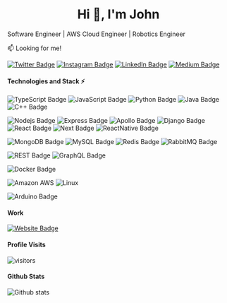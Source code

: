 <h1 align="center">Hi 👋, I'm John</h1>

Software Engineer | AWS Cloud Engineer | Robotics Engineer

:mailbox: Looking for me!

[![Twitter Badge](https://img.shields.io/badge/Twitter-1DA1F2?style=for-the-badge&logo=twitter&logoColor=white
)](https://twitter.com/king_tolu_7)
[![Instagram Badge](https://img.shields.io/badge/Instagram-E4405F?style=for-the-badge&logo=instagram&logoColor=white
)](https://www.instagram.com/king_tolu_/)
[![LinkedIn Badge](https://img.shields.io/badge/LinkedIn-0077B5?style=for-the-badge&logo=linkedin&logoColor=white
)](https://www.linkedin.com/in/john-olatubosun/)
[![Medium Badge](https://img.shields.io/badge/Medium-12100E?style=for-the-badge&logo=medium&logoColor=white
)](https://medium.com/@toluolatubosun)

#### Technologies and Stack ⚡️

![TypeScript Badge](https://img.shields.io/badge/TypeScript-007ACC?style=for-the-badge&logo=typescript&logoColor=white)
![JavaScript Badge](https://img.shields.io/badge/JavaScript-F7DF1E?style=for-the-badge&logo=javascript&logoColor=black)
![Python Badge](https://img.shields.io/badge/Python-3776AB?style=for-the-badge&logo=python&logoColor=white)
![Java Badge](https://img.shields.io/badge/Java-ED8B00?style=for-the-badge&logo=openjdk&logoColor=white)
![C++ Badge](https://img.shields.io/badge/C++-00599C?style=for-the-badge&logo=c%2B%2B&logoColor=white)

![Nodejs Badge](https://img.shields.io/badge/Node.js-43853D?style=for-the-badge&logo=node.js&logoColor=white)
![Express Badge](https://img.shields.io/badge/Express.js-404D59?style=for-the-badge)
![Apollo Badge](https://img.shields.io/badge/Apollo_Server-8B89CC?style=for-the-badge&logo=apollo-graphql)
![Django Badge](https://img.shields.io/badge/Django-092E20?style=for-the-badge&logo=django&logoColor=white)
![React Badge](https://img.shields.io/badge/React-20232A?style=for-the-badge&logo=react&logoColor=61DAFB)
![Next Badge](https://img.shields.io/badge/Next-black?style=for-the-badge&logo=next.js&logoColor=white)
![ReactNative Badge](https://img.shields.io/badge/React_Native-20232A?style=for-the-badge&logo=react&logoColor=61DAFB)

![MongoDB Badge](https://img.shields.io/badge/MongoDB-4EA94B?style=for-the-badge&logo=mongodb&logoColor=white)
![MySQL Badge](https://img.shields.io/badge/MySQL-00000F?style=for-the-badge&logo=mysql&logoColor=white)
![Redis Badge](https://img.shields.io/badge/Redis-DC382D?style=for-the-badge&logo=redis&logoColor=white)
![RabbitMQ Badge](https://img.shields.io/badge/RabbitMQ-FF6600?style=for-the-badge&logo=rabbitmq&logoColor=white)

![REST Badge](https://img.shields.io/badge/REST-02569B?style=for-the-badge&logo=swagger&logoColor=white)
![GraphQL Badge](https://img.shields.io/badge/GraphQL-E10098?style=for-the-badge&logo=graphql)

![Docker Badge](https://img.shields.io/badge/Docker-2CA5E0?style=for-the-badge&logo=docker&logoColor=white)

![Amazon AWS](https://img.shields.io/badge/Amazon_AWS-232F3E?style=for-the-badge&logo=amazon-aws&logoColor=white)
![Linux](https://img.shields.io/badge/Linux-FCC624?style=for-the-badge&logo=linux&logoColor=black)

![Arduino Badge](https://img.shields.io/badge/Arduino-00979D?style=for-the-badge&logo=arduino&logoColor=white)

#### Work 

[![Website Badge](https://img.shields.io/badge/Portfolio_Website-232C2E?style=for-the-badge&logo=atandt&logoColor=white
)](https://toluolatubosun.com/portfolio)

#### Profile Visits 

![visitors](https://komarev.com/ghpvc/?username=toluolatubosun&style=for-the-badge)

#### Github Stats 

![Github stats](https://github-readme-stats.vercel.app/api?username=toluolatubosun&count_private=true&theme=dark)
 